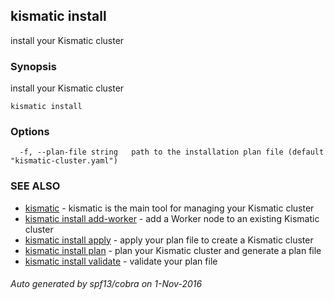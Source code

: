 ## kismatic install

install your Kismatic cluster

### Synopsis


install your Kismatic cluster

```
kismatic install
```

### Options

```
  -f, --plan-file string   path to the installation plan file (default "kismatic-cluster.yaml")
```

### SEE ALSO
* [kismatic](kismatic.md)	 - kismatic is the main tool for managing your Kismatic cluster
* [kismatic install add-worker](kismatic_install_add-worker.md)	 - add a Worker node to an existing Kismatic cluster
* [kismatic install apply](kismatic_install_apply.md)	 - apply your plan file to create a Kismatic cluster
* [kismatic install plan](kismatic_install_plan.md)	 - plan your Kismatic cluster and generate a plan file
* [kismatic install validate](kismatic_install_validate.md)	 - validate your plan file

###### Auto generated by spf13/cobra on 1-Nov-2016
